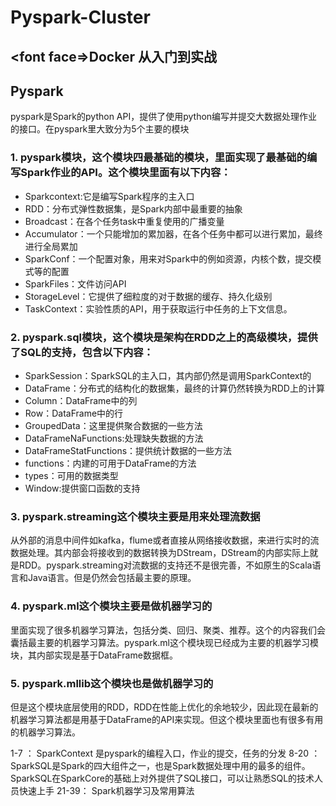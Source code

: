 # Pyspark-Cluster

## <font face=>Docker 从入门到实战</font>

## Pyspark
pyspark是Spark的python API，提供了使用python编写并提交大数据处理作业的接口。在pyspark里大致分为5个主要的模块

### 1. pyspark模块，这个模块四最基础的模块，里面实现了最基础的编写Spark作业的API。这个模块里面有以下内容：
  - Sparkcontext:它是编写Spark程序的主入口
  - RDD：分布式弹性数据集，是Spark内部中最重要的抽象
  - Broadcast：在各个任务task中重复使用的广播变量
  - Accumulator：一个只能增加的累加器，在各个任务中都可以进行累加，最终进行全局累加
  - SparkConf：一个配置对象，用来对Spark中的例如资源，内核个数，提交模式等的配置
  - SparkFiles：文件访问API
  - StorageLevel：它提供了细粒度的对于数据的缓存、持久化级别
  - TaskContext：实验性质的API，用于获取运行中任务的上下文信息。

   
### 2. pyspark.sql模块，这个模块是架构在RDD之上的高级模块，提供了SQL的支持，包含以下内容：
 - SparkSession：SparkSQL的主入口，其内部仍然是调用SparkContext的
 - DataFrame：分布式的结构化的数据集，最终的计算仍然转换为RDD上的计算
 - Column：DataFrame中的列
 - Row：DataFrame中的行
 - GroupedData：这里提供聚合数据的一些方法
 - DataFrameNaFunctions:处理缺失数据的方法
 - DataFrameStatFunctions：提供统计数据的一些方法
 - functions：内建的可用于DataFrame的方法
 - types：可用的数据类型
 - Window:提供窗口函数的支持
    
      
### 3. pyspark.streaming这个模块主要是用来处理流数据
  从外部的消息中间件如kafka，flume或者直接从网络接收数据，来进行实时的流数据处理。其内部会将接收到的数据转换为DStream，DStream的内部实际上就是RDD。pyspark.streaming对流数据的支持还不是很完善，不如原生的Scala语言和Java语言。但是仍然会包括最主要的原理。


### 4. pyspark.ml这个模块主要是做机器学习的
  里面实现了很多机器学习算法，包括分类、回归、聚类、推荐。这个的内容我们会囊括最主要的机器学习算法。pyspark.ml这个模块现已经成为主要的机器学习模块，其内部实现是基于DataFrame数据框。
  
  
### 5. pyspark.mllib这个模块也是做机器学习的
  但是这个模块底层使用的RDD，RDD在性能上优化的余地较少，因此现在最新的机器学习算法都是用基于DataFrame的API来实现。但这个模块里面也有很多有用的机器学习算法。


1-7  ： SparkContext 是pyspark的编程入口，作业的提交，任务的分发
8-20 ： SparkSQL是Spark的四大组件之一，也是Spark数据处理中用的最多的组件。SparkSQL在SparkCore的基础上对外提供了SQL接口，可以让熟悉SQL的技术人员快速上手
21-39： Spark机器学习及常用算法
